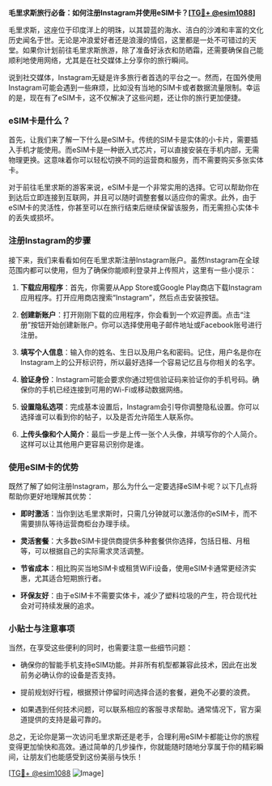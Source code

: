**毛里求斯旅行必备：如何注册Instagram并使用eSIM卡？[[TG💪+ @esim1088](https://t.me/s/esim1088)]**

毛里求斯，这座位于印度洋上的明珠，以其碧蓝的海水、洁白的沙滩和丰富的文化历史闻名于世。无论是冲浪爱好者还是浪漫的情侣，这里都是一处不可错过的天堂。如果你计划前往毛里求斯旅游，除了准备好泳衣和防晒霜，还需要确保自己能顺利地使用网络，尤其是在社交媒体上分享你的旅行瞬间。

说到社交媒体，Instagram无疑是许多旅行者首选的平台之一。然而，在国外使用Instagram可能会遇到一些麻烦，比如没有当地的SIM卡或者数据流量限制。幸运的是，现在有了eSIM卡，这不仅解决了这些问题，还让你的旅行更加便捷。

### eSIM卡是什么？

首先，让我们来了解一下什么是eSIM卡。传统的SIM卡是实体的小卡片，需要插入手机才能使用。而eSIM卡是一种嵌入式芯片，可以直接安装在手机内部，无需物理更换。这意味着你可以轻松切换不同的运营商和服务，而不需要购买多张实体卡。

对于前往毛里求斯的游客来说，eSIM卡是一个非常实用的选择。它可以帮助你在到达后立即连接到互联网，并且可以随时调整套餐以适应你的需求。此外，由于eSIM卡的灵活性，你甚至可以在旅行结束后继续保留该服务，而无需担心实体卡的丢失或损坏。

### 注册Instagram的步骤

接下来，我们来看看如何在毛里求斯注册Instagram账户。虽然Instagram在全球范围内都可以使用，但为了确保你能顺利登录并上传照片，这里有一些小提示：

1. **下载应用程序**：首先，你需要从App Store或Google Play商店下载Instagram应用程序。打开应用商店搜索“Instagram”，然后点击安装按钮。
   
2. **创建新账户**：打开刚刚下载的应用程序，你会看到一个欢迎界面。点击“注册”按钮开始创建新账户。你可以选择使用电子邮件地址或Facebook账号进行注册。

3. **填写个人信息**：输入你的姓名、生日以及用户名和密码。记住，用户名是你在Instagram上的公开标识符，所以最好选择一个容易记忆且与你相关的名字。

4. **验证身份**：Instagram可能会要求你通过短信验证码来验证你的手机号码。确保你的手机已经连接到可用的Wi-Fi或移动数据网络。

5. **设置隐私选项**：完成基本设置后，Instagram会引导你调整隐私设置。你可以选择谁可以看到你的帖子，以及是否允许陌生人联系你。

6. **上传头像和个人简介**：最后一步是上传一张个人头像，并填写你的个人简介。这样可以让其他用户更容易识别你是谁。

### 使用eSIM卡的优势

既然了解了如何注册Instagram，那么为什么一定要选择eSIM卡呢？以下几点将帮助你更好地理解其优势：

- **即时激活**：当你到达毛里求斯时，只需几分钟就可以激活你的eSIM卡，而不需要排队等待运营商柜台办理手续。
  
- **灵活套餐**：大多数eSIM卡提供商提供多种套餐供你选择，包括日租、月租等，可以根据自己的实际需求灵活调整。

- **节省成本**：相比购买当地SIM卡或租赁WiFi设备，使用eSIM卡通常更经济实惠，尤其适合短期旅行者。

- **环保友好**：由于eSIM卡不需要实体卡，减少了塑料垃圾的产生，符合现代社会对可持续发展的追求。

### 小贴士与注意事项

当然，在享受这些便利的同时，也需要注意一些细节问题：

- 确保你的智能手机支持eSIM功能。并非所有机型都兼容此技术，因此在出发前务必确认你的设备是否支持。
  
- 提前规划好行程，根据预计停留时间选择合适的套餐，避免不必要的浪费。

- 如果遇到任何技术问题，可以联系相应的客服寻求帮助。通常情况下，官方渠道提供的支持是最可靠的。

总之，无论你是第一次访问毛里求斯还是老手，合理利用eSIM卡都能让你的旅程变得更加愉快和高效。通过简单的几步操作，你就能随时随地分享属于你的精彩瞬间，让朋友们也能感受到这份美丽与快乐！

[[TG💪+ @esim1088](https://t.me/s/esim1088) ![Image](https://i.postimg.cc/4NQfJmqS/Snipaste-2025-05-13-00-14-12.png)]